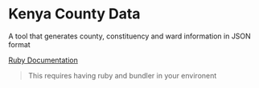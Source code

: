 # Kenya County Data

A tool that generates county, constituency and ward information in JSON format

[Ruby Documentation](ruby/README.md)

> This requires having ruby and bundler in your environent
